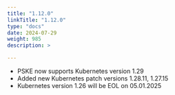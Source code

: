 ```yaml
---
title: "1.12.0"
linkTitle: "1.12.0"
type: "docs"
date: 2024-07-29
weight: 985
description: >

---
```


- PSKE now supports Kubernetes version 1.29
- Added new Kubernetes patch versions 1.28.11, 1.27.15
- Kubernetes version 1.26 will be EOL on 05.01.2025
